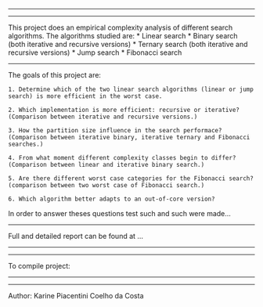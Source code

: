 --------------------------------------------------
--------------------------------------------------

This project does an empirical complexity analysis of different search algorithms. The algorithms studied are:
     * Linear search
     * Binary search (both iterative and recursive versions)
     * Ternary search (both iterative and recursive versions)
     * Jump search
     * Fibonacci search

--------------------------------------------------

The goals of this project are:

    1. Determine which of the two linear search algorithms (linear or jump search) is more efficient in the worst case.
    
    2. Which implementation is more efficient: recursive or iterative? (Comparison between iterative and recursive versions.)
    
    3. How the partition size influence in the search performace? (Comparison between iterative binary, iterative ternary and Fibonacci searches.)
    
    4. From what moment different complexity classes begin to differ? (Comparison between linear and iterative binary search.)
    
    5. Are there different worst case categories for the Fibonacci search? (comparison between two worst case of Fibonacci search.)
    
    6. Which algorithm better adapts to an out-of-core version?

In order to answer theses questions test such and such were made...

--------------------------------------------------
Full and detailed report can be found at ...

--------------------------------------------------
--------------------------------------------------
To compile project:

   	   

--------------------------------------------------
--------------------------------------------------

Author: Karine Piacentini Coelho da Costa
